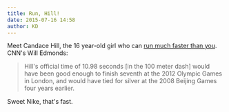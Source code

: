 ```yaml
---
title: Run, Hill!
date: 2015-07-16 14:58
author: KD
---
```

Meet Candace Hill, the 16 year-old girl who can [run much faster than you](http://edition.cnn.com/2015/07/09/sport/candace-hill-interview/). CNN's Will Edmonds:   

> Hill's official time of 10.98 seconds [in the 100 meter dash] would have been good enough to finish seventh at the 2012 Olympic Games in London, and would have tied for silver at the 2008 Beijing Games four years earlier.

Sweet Nike, that's fast. 


